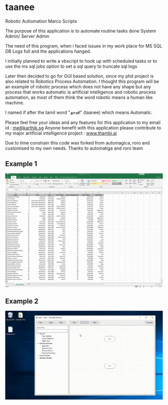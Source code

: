 # taanee
Robotic Autiomation Marco Scripts

The purpose of this application is to automate routine tasks done System Admin/ Server Admin

The need of this program, when i faced issues in my work place for MS SQL DB Logs full and the applications hanged.

I initially planned to write a vbscript to hook up with scheduled tasks or to use the ms sql jobs option to set a sql query to truncate sql logs

Later then decided to go for GUI based solution, since my phd project is also related to Robotics Process Automation.
I thought this program will be an example of robotic process which does not have any shape but any process that works automatic is artificial intelligence and robotic process automation, as most of them think the word robotic means a human like machine.

I named if after the tamil word "தானி" (taanee) which means Automatic.

Please feel free your ideas and any features for this application to my email id : me@karthik.sg
Anyone benefit with this application please contribute to my major artificial intelligence project : www.thambi.ai

Due to time constrain this code was forked from automagica, roro and customised to my own needs.
Thanks to automatiga and roro team

## Example 1
![](https://github.com/karthikindia/taanee/blob/master/assets/taanee_example1.gif)

## Example 2
![](https://github.com/karthikindia/taanee/blob/master/assets/taanee_example2.gif)



